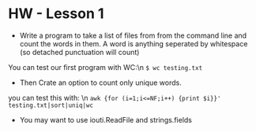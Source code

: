 # HW - Lesson 1

*   Write a program to take a list of files from from the command line 
and count the words in them.  A word is anything seperated by whitespace (so
detached punctuation will count)

You can test our first program with WC:\n
`$ wc testing.txt`

*   Then Crate an option to count only unique words. 

you can test this with: \n
`awk {for (i=1;i<=NF;i++) {print $i}}' testing.txt|sort|uniq|wc`

*   You may want to use iouti.ReadFile and strings.fields

